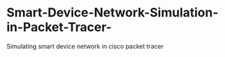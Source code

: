 # Smart-Device-Network-Simulation-in-Packet-Tracer-
Simulating smart device network in cisco packet tracer
